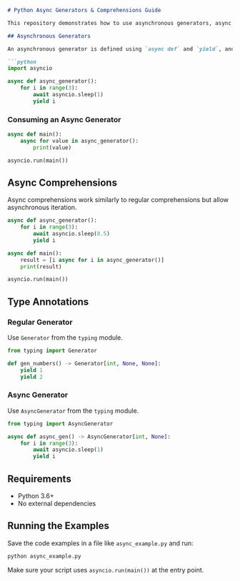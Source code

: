 ```markdown
# Python Async Generators & Comprehensions Guide

This repository demonstrates how to use asynchronous generators, async comprehensions, and how to type-annotate both regular and async generators in Python.

## Asynchronous Generators

An asynchronous generator is defined using `async def` and `yield`, and allows `await` inside the generator.

```python
import asyncio

async def async_generator():
    for i in range(3):
        await asyncio.sleep(1)
        yield i
```

### Consuming an Async Generator

```python
async def main():
    async for value in async_generator():
        print(value)

asyncio.run(main())
```

## Async Comprehensions

Async comprehensions work similarly to regular comprehensions but allow asynchronous iteration.

```python
async def async_generator():
    for i in range(3):
        await asyncio.sleep(0.5)
        yield i

async def main():
    result = [i async for i in async_generator()]
    print(result)

asyncio.run(main())
```

## Type Annotations

### Regular Generator

Use `Generator` from the `typing` module.

```python
from typing import Generator

def gen_numbers() -> Generator[int, None, None]:
    yield 1
    yield 2
```

### Async Generator

Use `AsyncGenerator` from the `typing` module.

```python
from typing import AsyncGenerator

async def async_gen() -> AsyncGenerator[int, None]:
    for i in range(3):
        await asyncio.sleep(1)
        yield i
```

## Requirements

- Python 3.6+
- No external dependencies

## Running the Examples

Save the code examples in a file like `async_example.py` and run:

```bash
python async_example.py
```

Make sure your script uses `asyncio.run(main())` at the entry point.
